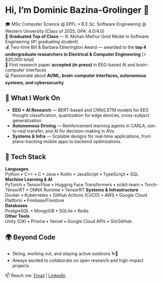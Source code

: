 # Hi, I’m Dominic Bazina-Grolinger 👋

🎓 MSc Computer Science @ EPFL • B.E.Sc. Software Engineering @ Western University (Class of 2025, GPA: 4.0/4.0)  
🥇 **Graduated Top of Class** — R. Mohan Mathur Gold Medal in Software Engineering (#1 graduating student)  
💰 Two-time Bill & Barbara Etherington Award — awarded to the **top 4 undergraduate researchers in Electrical & Computer Engineering** (> $20,000 total)  
📝 First research paper **accepted (in press)** in EEG-based AI and brain-computer interfaces  
💻 Passionate about **AI/ML, brain-computer interfaces, autonomous systems, and cybersecurity**


## 🚀 What I Work On
- **EEG + AI Research** — BERT-based and CNN/LSTM models for EEG thought classification, quantization for edge devices, cross-subject generalization.  
- **Autonomous Driving** — Reinforcement learning agents in CARLA, sim-to-real transfer, and AI for decision-making in AVs.  
- **Systems & Infra** — Scalable designs for real-time applications, from plane-tracking mobile apps to backend optimizations.

## 🧰 Tech Stack
**Languages**  
Python • C++ • C • Java • Kotlin • JavaScript • TypeScript • SQL  
**Machine Learning & AI**  
PyTorch • TensorFlow • Hugging Face Transformers • scikit-learn • Torch-TensorRT • ONNX Runtime • TensorRT
**Systems & Infrastructure**  
Docker • Kubernetes • GitHub Actions (CI/CD) • AWS • Google Cloud Platform • Firebase/Firestore  
**Databases**  
PostgreSQL • MongoDB • SQLite • Redis  
**Other Tools**  
Unity (C#) • Prisma • Vercel • Google Cloud APIs • Git/GitHub

## 🌍 Beyond Code
- Skiing, working out, and staying active outdoors ⛷️💪  
- Always excited to collaborate on open research and high-impact projects  

📫 Reach me: [Email](mailto:dbazinag@gmail.com) | [LinkedIn](www.linkedin.com/in/dominic-bazina-grolinger) 
<!--
**dbazinag/dbazinag** is a ✨ _special_ ✨ repository because its `README.md` (this file) appears on your GitHub profile.

Here are some ideas to get you started:

- 🔭 I’m currently working on ...
- 🌱 I’m currently learning ...
- 👯 I’m looking to collaborate on ...
- 🤔 I’m looking for help with ...
- 💬 Ask me about ...
- 📫 How to reach me: ...
- 😄 Pronouns: ...
- ⚡ Fun fact: ...
-->
